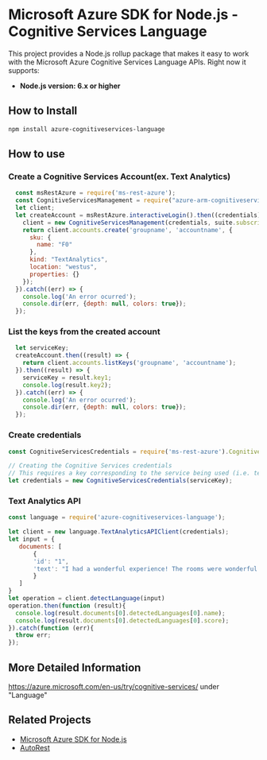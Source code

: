 # Microsoft Azure SDK for Node.js - Cognitive Services Language

This project provides a Node.js rollup package that makes it easy to work with the Microsoft Azure Cognitive Services Language APIs. Right now it supports:
- **Node.js version: 6.x or higher**


## How to Install

```bash
npm install azure-cognitiveservices-language
```

## How to use

### Create a Cognitive Services Account(ex. Text Analytics)

```javascript
  const msRestAzure = require('ms-rest-azure');
  const CognitiveServicesManagement = require("azure-arm-cognitiveservices");
  let client;
  let createAccount = msRestAzure.interactiveLogin().then((credentials) => {
    client = new CognitiveServicesManagement(credentials, suite.subscriptionId);
    return client.accounts.create('groupname', 'accountname', {
      sku: {
        name: "F0"
      },
      kind: "TextAnalytics",
      location: "westus",
      properties: {}
    });
  }).catch((err) => {
    console.log('An error ocurred');
    console.dir(err, {depth: null, colors: true});
  });
```

### List the keys from the created account

```javascript
  let serviceKey;
  createAccount.then((result) => {
    return client.accounts.listKeys('groupname', 'accountname');
  }).then((result) => {
    serviceKey = result.key1;
    console.log(result.key2);
  }).catch((err) => {
    console.log('An error ocurred');
    console.dir(err, {depth: null, colors: true});
  });
```

### Create credentials

 ```javascript
 const CognitiveServicesCredentials = require('ms-rest-azure').CognitiveServicesCredentials;

 // Creating the Cognitive Services credentials
 // This requires a key corresponding to the service being used (i.e. text-analytics, etc)
 let credentials = new CognitiveServicesCredentials(serviceKey);
 ```

### Text Analytics API

 ```javascript
 const language = require('azure-cognitiveservices-language');

 let client = new language.TextAnalyticsAPIClient(credentials);
 let input = {
    documents: [
        {
        'id': "1",
        'text': "I had a wonderful experience! The rooms were wonderful and the staff was helpful."
        }
    ]
 }
 let operation = client.detectLanguage(input)
 operation.then(function (result){
   console.log(result.documents[0].detectedLanguages[0].name);
   console.log(result.documents[0].detectedLanguages[0].score);
 }).catch(function (err){
   throw err;
 });
 ```

## More Detailed Information

https://azure.microsoft.com/en-us/try/cognitive-services/ under "Language"

## Related Projects

- [Microsoft Azure SDK for Node.js](https://github.com/Azure/azure-sdk-for-node)
- [AutoRest](https://github.com/Azure/autorest)

